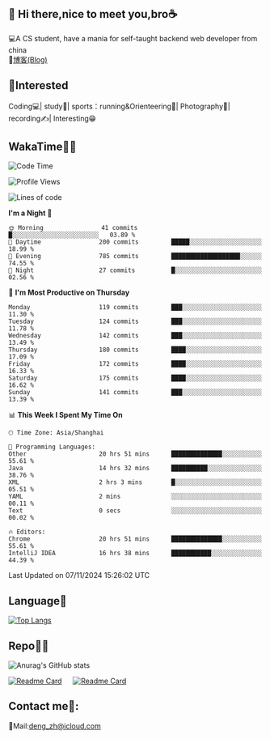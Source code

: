 👋 Hi there,nice to meet you,bro☕
---
💻A CS student, have a mania for self-taught backend web developer from china   
📌[博客(Blog)](https://github.com/HealUP/MyBlog)

 <!-- waka-box start -->
 <!-- waka-box end -->
 
🧲**Interested**
--
Coding💻| study📖| sports：running&Orienteering🏃‍| Photography📸| recording✍️| Interesting😁

WakaTime👨‍💻
---
<!--START_SECTION:waka-->
![Code Time](http://img.shields.io/badge/Code%20Time-2%2C063%20hrs%2047%20mins-blue)

![Profile Views](http://img.shields.io/badge/Profile%20Views-0-blue)

![Lines of code](https://img.shields.io/badge/From%20Hello%20World%20I%27ve%20Written-205.0%20thousand%20lines%20of%20code-blue)

**I'm a Night 🦉** 

```text
🌞 Morning                41 commits          █░░░░░░░░░░░░░░░░░░░░░░░░   03.89 % 
🌆 Daytime                200 commits         █████░░░░░░░░░░░░░░░░░░░░   18.99 % 
🌃 Evening                785 commits         ███████████████████░░░░░░   74.55 % 
🌙 Night                  27 commits          █░░░░░░░░░░░░░░░░░░░░░░░░   02.56 % 
```
📅 **I'm Most Productive on Thursday** 

```text
Monday                   119 commits         ███░░░░░░░░░░░░░░░░░░░░░░   11.30 % 
Tuesday                  124 commits         ███░░░░░░░░░░░░░░░░░░░░░░   11.78 % 
Wednesday                142 commits         ███░░░░░░░░░░░░░░░░░░░░░░   13.49 % 
Thursday                 180 commits         ████░░░░░░░░░░░░░░░░░░░░░   17.09 % 
Friday                   172 commits         ████░░░░░░░░░░░░░░░░░░░░░   16.33 % 
Saturday                 175 commits         ████░░░░░░░░░░░░░░░░░░░░░   16.62 % 
Sunday                   141 commits         ███░░░░░░░░░░░░░░░░░░░░░░   13.39 % 
```


📊 **This Week I Spent My Time On** 

```text
🕑︎ Time Zone: Asia/Shanghai

💬 Programming Languages: 
Other                    20 hrs 51 mins      ██████████████░░░░░░░░░░░   55.61 % 
Java                     14 hrs 32 mins      ██████████░░░░░░░░░░░░░░░   38.76 % 
XML                      2 hrs 3 mins        █░░░░░░░░░░░░░░░░░░░░░░░░   05.51 % 
YAML                     2 mins              ░░░░░░░░░░░░░░░░░░░░░░░░░   00.11 % 
Text                     0 secs              ░░░░░░░░░░░░░░░░░░░░░░░░░   00.02 % 

🔥 Editors: 
Chrome                   20 hrs 51 mins      ██████████████░░░░░░░░░░░   55.61 % 
IntelliJ IDEA            16 hrs 38 mins      ███████████░░░░░░░░░░░░░░   44.39 % 
```


 Last Updated on 07/11/2024 15:26:02 UTC
<!--END_SECTION:waka-->

Language🚀
---
[![Top Langs](https://github-readme-stats.vercel.app/api/top-langs/?username=HealUP&layout=compact&hide_border=true)](https://github.com/HealUP)

Repo🧑‍💻
---
![Anurag's GitHub stats](https://github-readme-stats.vercel.app/api?username=HealUP&count_private=true&show_icons=true&theme=gruvbox&hide_border=true) 

[![Readme Card](https://github-readme-stats.vercel.app/api/pin/?username=HealUP&repo=InternetEy&theme=transparent)](https://github.com/HealUP/InternetEy) &emsp;
[![Readme Card](https://github-readme-stats.vercel.app/api/pin/?username=HealUP&repo=CampusExperience&theme=transparent)](https://github.com/HealUP/CampusExperience)


Contact me📱:
---
📮Mail:deng_zh@icloud.com  
